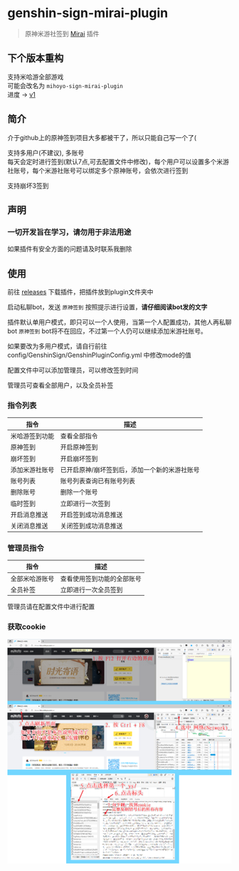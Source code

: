 # genshin-sign-mirai-plugin

> 原神米游社签到 [Mirai](https://github.com/mamoe/mirai) 插件

## 下个版本重构
支持米哈游全部游戏    
可能会改名为 `mihoyo-sign-mirai-plugin`   
进度 -> [v1](https://github.com/Colter23/genshin-sign-mirai-plugin/tree/v1)

## 简介
介于github上的原神签到项目大多都被干了，所以只能自己写一个了(

支持多用户(不建议), 多账号    
每天会定时进行签到(默认7点,可去配置文件中修改)，每个用户可以设置多个米游社账号，每个米游社账号可以绑定多个原神账号，会依次进行签到

支持崩坏3签到

## 声明
### 一切开发旨在学习，请勿用于非法用途
如果插件有安全方面的问题请及时联系我删除

## 使用
前往 [releases](https://github.com/Colter23/genshin-sign-mirai-plugin/releases) 下载插件，把插件放到plugin文件夹中    

启动私聊bot，发送 `原神签到` 按照提示进行设置，**请仔细阅读bot发的文字**

插件默认单用户模式，即只可以一个人使用，当第一个人配置成功，其他人再私聊bot `原神签到` bot将不在回应，不过第一个人仍可以继续添加米游社账号。

如果要改为多用户模式，请自行前往 config/GenshinSign/GenshinPluginConfig.yml 中修改mode的值

配置文件中可以添加管理员，可以修改签到时间

管理员可查看全部用户，以及全员补签

### 指令列表    
| 指令      | 描述                      |
|---------|-------------------------|
| 米哈游签到功能 | 查看全部指令                  |
| 原神签到    | 开启原神签到                  |
| 崩坏签到    | 开启崩坏签到                  |
| 添加米游社账号 | 已开启原神/崩坏签到后，添加一个新的米游社账号 |
| 账号列表    | 账号列表查询已有账号列表            |
| 删除账号    | 删除一个账号                  |
| 临时签到    | 立即进行一次签到                |
| 开启消息推送  | 开启签到成功消息推送              |
| 关闭消息推送  | 关闭签到成功消息推送              |

### 管理员指令    
| 指令      | 描述            |
|---------|---------------|
| 全部米哈游账号 | 查看使用签到功能的全部账号 |
| 全员补签    | 立即进行一次全员签到    |
管理员请在配置文件中进行配置

### 获取cookie
<img src="cookie.png" alt="cookie">












